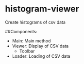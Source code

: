 histogram-viewer
================

Create histograms of csv data


##Components:
  * Main:                     Main method
  * Viewer:                   Display of CSV data
    * Toolbar
  * Loader:                   Loading of CSV data
